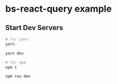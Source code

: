 # bs-react-query example

## Start Dev Servers

```bash
# for yarn
yarn 

yarn dev

# for npm
npm i

npm run dev
```